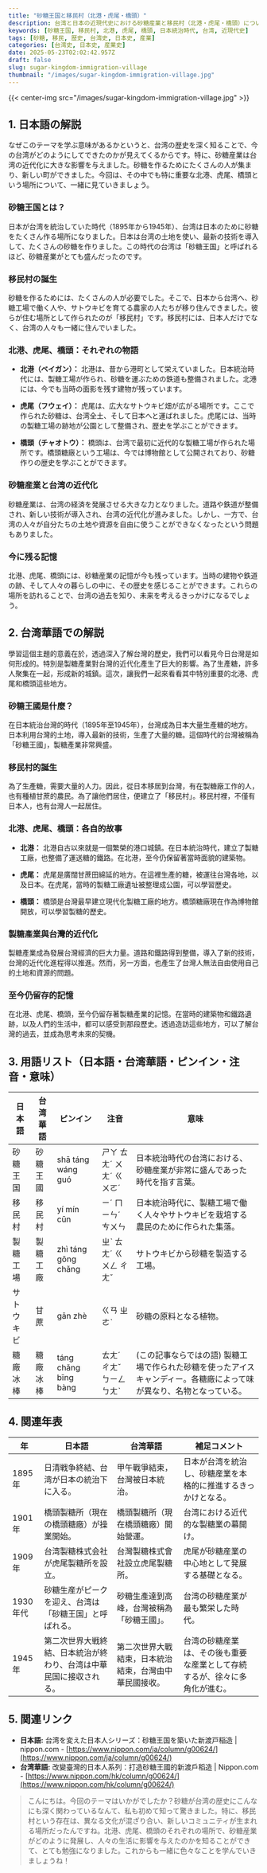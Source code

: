 ```yaml
---
title: "砂糖王国と移民村（北港・虎尾・橋頭）"
description: 台湾と日本の近現代史における砂糖産業と移民村（北港・虎尾・橋頭）について解説します。砂糖王国の形成、移民村の役割、歴史的背景を学びます。
keywords: [砂糖王国, 移民村, 北港, 虎尾, 橋頭, 日本統治時代, 台湾, 近現代史]
tags: [砂糖, 移民, 歴史, 台湾史, 日本史, 産業]
categories: [台湾史, 日本史, 産業史]
date: 2025-05-23T02:02:42.957Z
draft: false
slug: sugar-kingdom-immigration-village
thumbnail: "/images/sugar-kingdom-immigration-village.jpg"
---
```


{{< center-img src="/images/sugar-kingdom-immigration-village.jpg" >}}

## 1. 日本語の解説

なぜこのテーマを学ぶ意味があるかというと、台湾の歴史を深く知ることで、今の台湾がどのようにしてできたのかが見えてくるからです。特に、砂糖産業は台湾の近代化に大きな影響を与えました。砂糖を作るためにたくさんの人が集まり、新しい町ができました。今回は、その中でも特に重要な北港、虎尾、橋頭という場所について、一緒に見ていきましょう。

### 砂糖王国とは？

日本が台湾を統治していた時代（1895年から1945年）、台湾は日本のために砂糖をたくさん作る場所になりました。日本は台湾の土地を使い、最新の技術を導入して、たくさんの砂糖を作りました。この時代の台湾は「砂糖王国」と呼ばれるほど、砂糖産業がとても盛んだったのです。

### 移民村の誕生

砂糖を作るためには、たくさんの人が必要でした。そこで、日本から台湾へ、砂糖工場で働く人や、サトウキビを育てる農家の人たちが移り住んできました。彼らが住む場所として作られたのが「移民村」です。移民村には、日本人だけでなく、台湾の人々も一緒に住んでいました。

### 北港、虎尾、橋頭：それぞれの物語

*   **北港（ベイガン）：** 北港は、昔から港町として栄えていました。日本統治時代には、製糖工場が作られ、砂糖を運ぶための鉄道も整備されました。北港には、今でも当時の面影を残す建物が残っています。

*   **虎尾（フウェイ）：** 虎尾は、広大なサトウキビ畑が広がる場所です。ここで作られた砂糖は、台湾全土、そして日本へと運ばれました。虎尾には、当時の製糖工場の跡地が公園として整備され、歴史を学ぶことができます。

*   **橋頭（チャオトウ）：** 橋頭は、台湾で最初に近代的な製糖工場が作られた場所です。橋頭糖廠という工場は、今では博物館として公開されており、砂糖作りの歴史を学ぶことができます。

### 砂糖産業と台湾の近代化

砂糖産業は、台湾の経済を発展させる大きな力となりました。道路や鉄道が整備され、新しい技術が導入され、台湾の近代化が進みました。しかし、一方で、台湾の人々が自分たちの土地や資源を自由に使うことができなくなったという問題もありました。

### 今に残る記憶

北港、虎尾、橋頭には、砂糖産業の記憶が今も残っています。当時の建物や鉄道の跡、そして人々の暮らしの中に、その歴史を感じることができます。これらの場所を訪れることで、台湾の過去を知り、未来を考えるきっかけになるでしょう。

## 2. 台湾華語での解説

學習這個主題的意義在於，透過深入了解台灣的歷史，我們可以看見今日台灣是如何形成的。特別是製糖產業對台灣的近代化產生了巨大的影響。為了生產糖，許多人聚集在一起，形成新的城鎮。這次，讓我們一起來看看其中特別重要的北港、虎尾和橋頭這些地方。

### 砂糖王國是什麼？

在日本統治台灣的時代（1895年至1945年），台灣成為日本大量生產糖的地方。日本利用台灣的土地，導入最新的技術，生產了大量的糖。這個時代的台灣被稱為「砂糖王國」，製糖產業非常興盛。

### 移民村的誕生

為了生產糖，需要大量的人力。因此，從日本移居到台灣，有在製糖廠工作的人，也有種植甘蔗的農民。為了讓他們居住，便建立了「移民村」。移民村裡，不僅有日本人，也有台灣人一起居住。

### 北港、虎尾、橋頭：各自的故事

*   **北港：** 北港自古以來就是一個繁榮的港口城鎮。在日本統治時代，建立了製糖工廠，也整備了運送糖的鐵路。在北港，至今仍保留著當時面貌的建築物。

*   **虎尾：** 虎尾是廣闊甘蔗田綿延的地方。在這裡生產的糖，被運往台灣各地，以及日本。在虎尾，當時的製糖工廠遺址被整理成公園，可以學習歷史。

*   **橋頭：** 橋頭是台灣最早建立現代化製糖工廠的地方。橋頭糖廠現在作為博物館開放，可以學習製糖的歷史。

### 製糖產業與台灣的近代化

製糖產業成為發展台灣經濟的巨大力量。道路和鐵路得到整備，導入了新的技術，台灣的近代化進程得以推進。然而，另一方面，也產生了台灣人無法自由使用自己的土地和資源的問題。

### 至今仍留存的記憶

在北港、虎尾、橋頭，至今仍留存著製糖產業的記憶。在當時的建築物和鐵路遺跡，以及人們的生活中，都可以感受到那段歷史。透過造訪這些地方，可以了解台灣的過去，並成為思考未來的契機。

## 3. 用語リスト（日本語・台湾華語・ピンイン・注音・意味）

| 日本語     | 台湾華語     | ピンイン    | 注音   | 意味                                                                                                                                                                                            |
| ---------- | ---------- | --------- | ---- | ------------------------------------------------------------------------------------------------------------------------------------------------------------------------------------------------ |
| 砂糖王国   | 砂糖王國   | shā táng wáng guó | ㄕㄚ ㄊㄤˊ ㄨㄤˊ ㄍㄨㄛˊ  | 日本統治時代の台湾における、砂糖産業が非常に盛んであった時代を指す言葉。                                                                                                                                                              |
| 移民村     | 移民村     | yí mín cūn | ㄧˊ ㄇㄧㄣˊ ㄘㄨㄣ  | 日本統治時代に、製糖工場で働く人々やサトウキビを栽培する農民のために作られた集落。                                                                                                                                                                   |
| 製糖工場   | 製糖工廠   | zhì táng gōng chǎng | ㄓˋ ㄊㄤˊ ㄍㄨㄥ ㄔㄤˇ | サトウキビから砂糖を製造する工場。                                                                                                                                                                                             |
| サトウキビ | 甘蔗       | gān zhè    | ㄍㄢ ㄓㄜˋ | 砂糖の原料となる植物。                                                                                                                                                                                             |
| 糖廠冰棒   | 糖廠冰棒   | táng chǎng bīng bàng | ㄊㄤˊ ㄔㄤˇ ㄅㄧㄥ ㄅㄤˋ  | (この記事ならではの語) 製糖工場で作られた砂糖を使ったアイスキャンディー。各糖廠によって味が異なり、名物となっている。                                                                                                                                                                 |

## 4. 関連年表

| 年     | 日本語                                      | 台湾華語                                        | 補足コメント                                                                                                  |
| ------ | ----------------------------------------- | ------------------------------------------- | -------------------------------------------------------------------------------------------------------- |
| 1895年 | 日清戦争終結、台湾が日本の統治下に入る。                      | 甲午戰爭結束，台灣被日本統治。                                   | 日本が台湾を統治し、砂糖産業を本格的に推進するきっかけとなる。                                                                                  |
| 1901年 | 橋頭製糖所（現在の橋頭糖廠）が操業開始。                      | 橋頭製糖所（現在橋頭糖廠）開始營運。                               | 台湾における近代的な製糖業の幕開け。                                                                                                |
| 1909年 | 台湾製糖株式会社が虎尾製糖所を設立。                        | 台灣製糖株式會社設立虎尾製糖所。                                 | 虎尾が砂糖産業の中心地として発展する基礎となる。                                                                                              |
| 1930年代 | 砂糖生産がピークを迎え、台湾は「砂糖王国」と呼ばれる。             | 砂糖生產達到高峰，台灣被稱為「砂糖王國」。                             | 台湾の砂糖産業が最も繁栄した時代。                                                                                                  |
| 1945年 | 第二次世界大戦終結、日本統治が終わり、台湾は中華民国に接収される。 | 第二次世界大戰結束，日本統治結束，台灣由中華民國接收。                       | 台湾の砂糖産業は、その後も重要な産業として存続するが、徐々に多角化が進む。                                                                             |

## 5. 関連リンク

*   **日本語:** 台湾を変えた日本人シリーズ：砂糖王国を築いた新渡戸稲造 | nippon.com - [https://www.nippon.com/ja/column/g00624/](https://www.nippon.com/ja/column/g00624/)
*   **台湾華語:** 改變臺灣的日本人系列：打造砂糖王國的新渡戶稻造 | Nippon.com - [https://www.nippon.com/hk/column/g00624/](https://www.nippon.com/hk/column/g00624/)

> こんにちは。今回のテーマはいかがでしたか？砂糖が台湾の歴史にこんなにも深く関わっているなんて、私も初めて知って驚きました。特に、移民村という存在は、異なる文化が混ざり合い、新しいコミュニティが生まれる場所だったんですね。北港、虎尾、橋頭のそれぞれの場所で、砂糖産業がどのように発展し、人々の生活に影響を与えたのかを知ることができて、とても勉強になりました。これからも一緒に色々なことを学んでいきましょうね！
